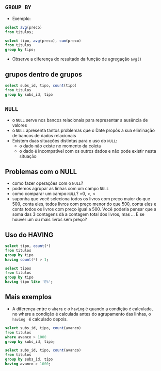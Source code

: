 ## `GROUP BY`

- Exemplo:

```SQL
select avg(preco)
from titulos;

select tipo, avg(preco), sum(preco)
from titulos
group by tipo;
```

- Observe a diferença do resultado da função de agregação `avg()`

## grupos dentro de grupos

```SQL
select subs_id, tipo, count(tipo)
from titulos
group by subs_id, tipo
```

## `NULL`

- o `NULL` serve nos bancos relacionais para representar a ausência de valores
- o `NULL` apresenta tantos problemas que o Date propôs a sua eliminação de bancos de dados relacionais
- Existem duas situações distintas para o uso do `NULL`:
  - o dado não existe no momento da coleta
  - o dado é incompatível com os outros dados e não pode existir nesta situação

## Problemas com o NULL

- como fazer operações com o `NULL`?
- podemos agrupar as linhas com um campo `NULL`
- como comparar um campo `NULL`? \=0, \>, \<
- suponha que você seleciona todos os livros com preço maior do que 500, conta eles, todos livros com preço menor do que 500, conta eles e conta todos os livros com preço igual a 500. Você poderia pensar que a soma das 3 contagens dá a contagem total dos livros, mas ... E se houver um ou mais livros sem preço?

## Uso do HAVING

```SQL
select tipo, count(*)
from titulos
group by tipo
having count(*) > 1;

select tipos
from titulos
group by tipo
having tipo like 'E%';
```
## Mais exemplos

- A diferença entre o `where` e o `having` é quando a condição é calculada, no where a condição é calculada antes do agrupamento das linhas, o `having ` é calculado depois.

```SQL
select subs_id, tipo, count(avanco)
from titulos
where avanco > 1000
group by subs_id, tipo;

select subs_id, tipo, count(avanco)
from titulos
group by subs_id, tipo
having avanco > 1000;
```
